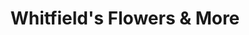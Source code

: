 ---
title: "Whitfield's Flowers & More"
url: /hickory/whitfields-flowers-and-more/
shop: florist
---